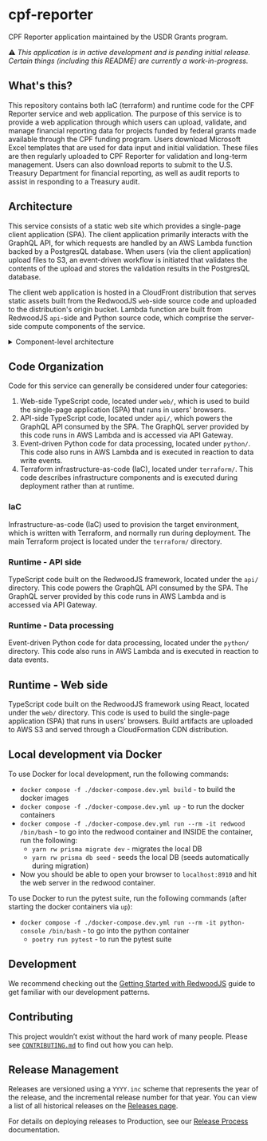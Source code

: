 # cpf-reporter

CPF Reporter application maintained by the USDR Grants program.

⚠️ *This application is in active development and is pending initial release.
Certain things (including this README) are currently a work-in-progress.*

## What's this?

This repository contains both IaC (terraform) and runtime code for the CPF Reporter service and web application.
The purpose of this service is to provide a web application through which users can upload, validate, and manage financial reporting data for projects funded by federal grants made available through the CPF funding program.
Users download Microsoft Excel templates that are used for data input and initial validation.
These files are then regularly uploaded to CPF Reporter for validation and long-term management.
Users can also download reports to submit to the U.S. Treasury Department for financial reporting,
as well as audit reports to assist in responding to a Treasury audit.

## Architecture

This service consists of a static web site which provides a single-page client application (SPA).
The client application primarily interacts with the GraphQL API,
for which requests are handled by an AWS Lambda function backed by a PostgresQL database.
When users (via the client application) upload files to S3,
an event-driven workflow is initiated that validates the contents of the upload
and stores the validation results in the PostgresQL database.

The client web application is hosted in a CloudFront distribution that serves static assets
built from the RedwoodJS `web`-side source code and uploaded to the distribution's origin bucket.
Lambda function are built from RedwoodJS `api`-side and Python source code,
which comprise the server-side compute components of the service.

<details>
  <summary>Component-level architecture</summary>
  <img src="docs/component-level-architecture.png"/>
</details>


## Code Organization

Code for this service can generally be considered under four categories:

1. Web-side TypeScript code, located under `web/`, which is used to build the single-page application (SPA) that runs in users' browsers.
2. API-side TypeScript code, located under `api/`, which powers the GraphQL API consumed by the SPA.
The GraphQL server provided by this code runs in AWS Lambda and is accessed via API Gateway.
3. Event-driven Python code for data processing, located under `python/`.
This code also runs in AWS Lambda and is executed in reaction to data write events.
4. Terraform infrastructure-as-code (IaC), located under `terraform/`.
This code describes infrastructure components and is executed during deployment rather than at runtime.

### IaC

Infrastructure-as-code (IaC) used to provision the target environment, which is written with Terraform, and normally run during deployment.
The main Terraform project is located under the `terraform/` directory.

### Runtime - API side

TypeScript code built on the RedwoodJS framework, located under the `api/` directory.
This code powers the GraphQL API consumed by the SPA.
The GraphQL server provided by this code runs in AWS Lambda and is accessed via API Gateway.

### Runtime - Data processing

Event-driven Python code for data processing, located under the `python/` directory.
This code also runs in AWS Lambda and is executed in reaction to data events.

## Runtime - Web side

TypeScript code built on the RedwoodJS framework using React, located under the `web/` directory.
This code is used to build the single-page application (SPA) that runs in users' browsers.
Build artifacts are uploaded to AWS S3 and served through a CloudFormation CDN distribution.

## Local development via Docker

To use Docker for local development, run the following commands:
- `docker compose -f ./docker-compose.dev.yml build` - to build the docker images
- `docker compose -f ./docker-compose.dev.yml up` - to run the docker containers
- `docker compose -f ./docker-compose.dev.yml run --rm -it redwood /bin/bash` - to go into the redwood container and INSIDE the container, run the following:
  - `yarn rw prisma migrate dev` - migrates the local DB
  - `yarn rw prisma db seed` - seeds the local DB (seeds automatically during migration)
- Now you should be able to open your browser to `localhost:8910` and hit the web server in the redwood container.

To use Docker to run the pytest suite, run the following commands (after starting the docker containers via `up`):
- `docker compose -f ./docker-compose.dev.yml run --rm -it python-console /bin/bash` - to go into the python container
  - `poetry run pytest` - to run the pytest suite

## Development

We recommend checking out the [Getting Started with RedwoodJS](./docs/redwood-introduction.md) guide to get familiar with our development patterns.

## Contributing

This project wouldn’t exist without the hard work of many people. Please see [`CONTRIBUTING.md`](./CONTRIBUTING.md) to find out how you can help.

## Release Management

Releases are versioned using a `YYYY.inc` scheme that represents the year of the release, and the incremental release number for that year.
You can view a list of all historical releases on the [Releases page](https://github.com/usdigitalresponse/cpf-reporter/releases).

For details on deploying releases to Production, see our [Release Process](./docs/releasing.md) documentation.

